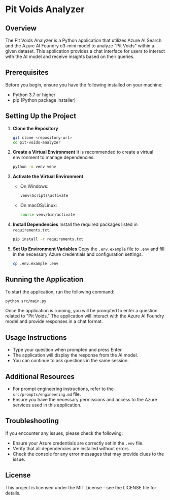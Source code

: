 # Pit Voids Analyzer

## Overview
The Pit Voids Analyzer is a Python application that utilizes Azure AI Search and the Azure AI Foundry o3-mini model to analyze "Pit Voids" within a given dataset. This application provides a chat interface for users to interact with the AI model and receive insights based on their queries.

## Prerequisites
Before you begin, ensure you have the following installed on your machine:
- Python 3.7 or higher
- pip (Python package installer)

## Setting Up the Project

1. **Clone the Repository**
   ```bash
   git clone <repository-url>
   cd pit-voids-analyzer
   ```

2. **Create a Virtual Environment**
   It is recommended to create a virtual environment to manage dependencies.
   ```bash
   python -m venv venv
   ```

3. **Activate the Virtual Environment**
   - On Windows:
     ```bash
     venv\Scripts\activate
     ```
   - On macOS/Linux:
     ```bash
     source venv/bin/activate
     ```

4. **Install Dependencies**
   Install the required packages listed in `requirements.txt`.
   ```bash
   pip install -r requirements.txt
   ```

5. **Set Up Environment Variables**
   Copy the `.env.example` file to `.env` and fill in the necessary Azure credentials and configuration settings.
   ```bash
   cp .env.example .env
   ```

## Running the Application

To start the application, run the following command:
```bash
python src/main.py
```

Once the application is running, you will be prompted to enter a question related to "Pit Voids." The application will interact with the Azure AI Foundry model and provide responses in a chat format.

## Usage Instructions

- Type your question when prompted and press Enter.
- The application will display the response from the AI model.
- You can continue to ask questions in the same session.

## Additional Resources

- For prompt engineering instructions, refer to the `src/prompts/engineering.md` file.
- Ensure you have the necessary permissions and access to the Azure services used in this application.

## Troubleshooting

If you encounter any issues, please check the following:
- Ensure your Azure credentials are correctly set in the `.env` file.
- Verify that all dependencies are installed without errors.
- Check the console for any error messages that may provide clues to the issue.

## License

This project is licensed under the MIT License - see the LICENSE file for details.